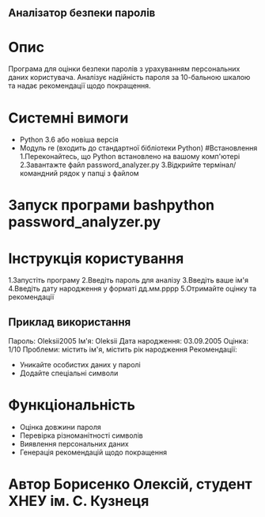 ## Аналізатор безпеки паролів 
# Опис
Програма для оцінки безпеки паролів з урахуванням персональних даних користувача. Аналізує надійність пароля за 10-бальною шкалою та надає рекомендації щодо покращення. 
# Системні вимоги
- Python 3.6 або новіша версія 
- Модуль re (входить до стандартної бібліотеки Python)
#Встановлення
1.Переконайтесь, що Python встановлено на вашому комп'ютері
2.Завантажте файл password_analyzer.py
3.Відкрийте термінал/командний рядок у папці з файлом
# Запуск програми bashpython password_analyzer.py
# Інструкція користування
1.Запустіть програму
2.Введіть пароль для аналізу
3.Введіть ваше ім'я
4.Введіть дату народження у форматі дд.мм.рррр
5.Отримайте оцінку та рекомендації
## Приклад використання 
Пароль: Oleksii2005 Ім'я: Oleksii 
Дата народження: 03.09.2005
Оцінка: 1/10 Проблеми: містить ім'я, містить рік народження 
Рекомендації:
- Уникайте особистих даних у паролі
- Додайте спеціальні символи
# Функціональність
- Оцінка довжини пароля
- Перевірка різноманітності символів
- Виявлення персональних даних
- Генерація рекомендацій щодо покращення
# Автор Борисенко Олексій, студент ХНЕУ ім. С. Кузнеця

